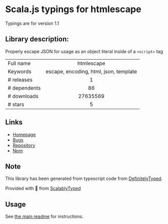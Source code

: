 
# Scala.js typings for htmlescape

Typings are for version 1.1

## Library description:
Properly escape JSON for usage as an object literal inside of a `<script>` tag

|                    |                 |
| ------------------ | :-------------: |
| Full name          | htmlescape |
| Keywords           | escape, encoding, html, json, template |
| # releases         | 1 |
| # dependents       | 86 |
| # downloads        | 27635569 |
| # stars            | 5 |

## Links
- [Homepage](https://github.com/zertosh/htmlescape)
- [Bugs](https://github.com/zertosh/htmlescape/issues)
- [Repository](https://github.com/zertosh/htmlescape)
- [Npm](https://www.npmjs.com/package/htmlescape)
    


## Note
This library has been generated from typescript code from [DefinitelyTyped](https://definitelytyped.org).

Provided with :purple_heart: from [ScalablyTyped](https://github.com/oyvindberg/ScalablyTyped)

## Usage
See [the main readme](../../readme.md) for instructions.


